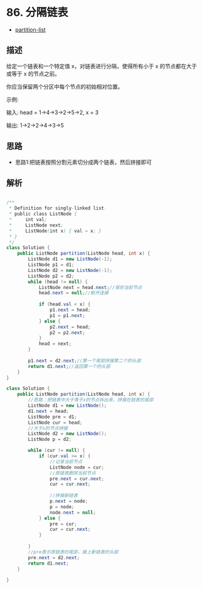 # 86. 分隔链表

- [partition-list](https://leetcode-cn.com/problems/partition-list/)


## 描述

给定一个链表和一个特定值 x，对链表进行分隔，使得所有小于 x 的节点都在大于或等于 x 的节点之前。

你应当保留两个分区中每个节点的初始相对位置。

示例:

输入: head = 1->4->3->2->5->2, x = 3

输出: 1->2->2->4->3->5



## 思路

- 思路1:把链表按照分割元素切分成两个链表，然后拼接即可



## 解析

```java

/**
 * Definition for singly-linked list.
 * public class ListNode {
 *     int val;
 *     ListNode next;
 *     ListNode(int x) { val = x; }
 * }
 */
class Solution {
    public ListNode partition(ListNode head, int x) {
        ListNode d1 = new ListNode(-1);
        ListNode p1 = d1;
        ListNode d2 = new ListNode(-1);
        ListNode p2 = d2;
        while (head != null) {
            ListNode next = head.next;//保存当前节点
            head.next = null;//断开连接
            
            if (head.val < x) {
                p1.next = head;
                p1 = p1.next;
            } else {
                p2.next = head;
                p2 = p2.next;
            }
            head = next;
        }
        
        p1.next = d2.next;//第一个尾部拼接第二个的头部
        return d1.next;//返回第一个的头部
    }
}
```



```java
class Solution {
    public ListNode partition(ListNode head, int x) {
        //思路：把链表中大于等于x的节点拆出来，拼接在链表的尾部
        ListNode d1 = new ListNode();
        d1.next = head;
        ListNode pre = d1;
        ListNode cur = head;
        //大于x的节点拼接
        ListNode d2 = new ListNode();
        ListNode p = d2;

        while (cur != null) {
            if (cur.val >= x) {
                //记录当前节点
                ListNode node = cur;
                //原链表删除当前节点
                pre.next = cur.next;
                cur = cur.next;
                
                //拼接新链表
                p.next = node;
                p = node;
                node.next = null;
            } else {
                pre = cur;
                cur = cur.next;
            }
            
        }
        //pre表示原链表的尾部，接上新链表的头部
        pre.next = d2.next;
        return d1.next;
    }
    
}
```